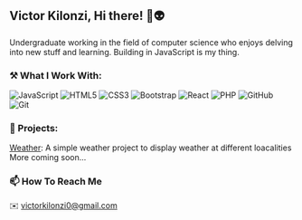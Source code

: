 ## Victor Kilonzi, Hi there! 👋👽
Undergraduate working in the field of computer science who enjoys delving into new stuff and learning.
Building in JavaScript is my thing.

### ⚒️ What I Work With:
![JavaScript](https://upload.wikimedia.org/wikipedia/commons/6/6a/JavaScript-logo.png)
![HTML5](https://upload.wikimedia.org/wikipedia/commons/6/61/HTML5_logo_and_wordmark.svg)
![CSS3](https://upload.wikimedia.org/wikipedia/commons/d/d5/CSS3_logo_and_wordmark.svg)
![Bootstrap](https://upload.wikimedia.org/wikipedia/commons/b/b2/Bootstrap_logo.svg)
![React](https://upload.wikimedia.org/wikipedia/commons/a/a7/React-icon.svg)
![PHP](https://upload.wikimedia.org/wikipedia/commons/2/27/PHP-logo.svg)
![GitHub](https://upload.wikimedia.org/wikipedia/commons/9/91/Octicons-mark-github.svg)
![Git](https://upload.wikimedia.org/wikipedia/commons/3/3f/Git_icon.svg)

### 🚀 Projects:
[Weather](https://github.com/victorMK-sys/Weather): A simple weather project to display weather at different loacalities
More coming soon...

### 📫 How To Reach Me
✉️ victorkilonzi0@gmail.com
![![](https://cdn-icons-png.flaticon.com/128/2111/2111463.png)](https://www.instagram.com/victor_.mk/)
